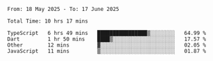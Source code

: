 <!--START_SECTION:waka-->

```abap
From: 18 May 2025 - To: 17 June 2025

Total Time: 10 hrs 17 mins

TypeScript   6 hrs 49 mins   ████████████████▒░░░░░░░░   64.99 %
Dart         1 hr 50 mins    ████▒░░░░░░░░░░░░░░░░░░░░   17.57 %
Other        12 mins         ▓░░░░░░░░░░░░░░░░░░░░░░░░   02.05 %
JavaScript   11 mins         ▒░░░░░░░░░░░░░░░░░░░░░░░░   01.87 %
```

<!--END_SECTION:waka-->
